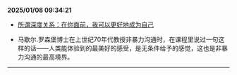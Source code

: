 
**2025/01/08 09:34:21**

- [所谓深度关系：在你面前，我可以更好地成为自己](https://mp.weixin.qq.com/s?__biz=MzI4NjEyMzcxMg==&mid=2650575024&idx=1&sn=b55a11f3437596eb4806edd1800f8a05&scene=21#wechat_redirect)

- 马歇尔.罗森堡博士在上世纪70年代教授非暴力沟通时，在课程里说过一句这样的话——人类能体验到的最美好的感受，是无条件给予的感觉，这也是非暴力沟通的最高境界。


---

